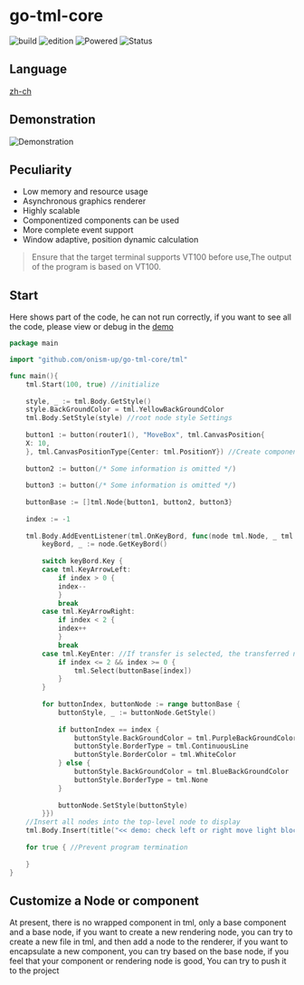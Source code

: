 # go-tml-core


![build](https://img.shields.io/badge/build-passing-green)
![edition](https://img.shields.io/badge/edition-v0.0.2-orange)
![Powered](https://img.shields.io/badge/Powered%20by-onism-blue)
![Status](https://img.shields.io/badge/Status-Test%20phase-red)

## Language
[zh-ch](github.com/onism-up/go-tml-core/blob/main/README_ZH_CN.md)

## Demonstration
![Demonstration](https://raw.githubusercontent.com/onism-up/go-tml-core/main/static/medium/demo.gif)

## Peculiarity
- Low memory and resource usage
- Asynchronous graphics renderer
- Highly scalable
- Componentized components can be used
- More complete event support
- Window adaptive, position dynamic calculation

> Ensure that the target terminal supports VT100 before use,The output of the program is based on VT100.
## Start
Here shows part of the code, he can not run correctly, if you want to see all the code, please view or debug in the [demo](github.com/onism-up/go-tml-core/tree/main/demo)
```go
package main

import "github.com/onism-up/go-tml-core/tml"

func main(){
    tml.Start(100, true) //initialize
    
    style, _ := tml.Body.GetStyle()
    style.BackGroundColor = tml.YellowBackGroundColor
	tml.Body.SetStyle(style) //root node style Settings
    
    button1 := button(router1(), "MoveBox", tml.CanvasPosition{
    X: 10,
    }, tml.CanvasPositionType{Center: tml.PositionY}) //Create component
    
    button2 := button(/* Some information is omitted */)
    
    button3 := button(/* Some information is omitted */)
    
    buttonBase := []tml.Node{button1, button2, button3}
    
    index := -1
	
    tml.Body.AddEventListener(tml.OnKeyBord, func(node tml.Node, _ tml.Node) { //Listening event
        keyBord, _ := node.GetKeyBord()
        
        switch keyBord.Key {
        case tml.KeyArrowLeft:
            if index > 0 {
            index--
            }
            break   
        case tml.KeyArrowRight:
            if index < 2 {
            index++
            }
            break
        case tml.KeyEnter: //If transfer is selected, the transferred node will continue to listen for keyboard events
            if index <= 2 && index >= 0 {
                tml.Select(buttonBase[index])
            }
        }
        
        for buttonIndex, buttonNode := range buttonBase {
            buttonStyle, _ := buttonNode.GetStyle()
            
            if buttonIndex == index {
                buttonStyle.BackGroundColor = tml.PurpleBackGroundColor
                buttonStyle.BorderType = tml.ContinuousLine
                buttonStyle.BorderColor = tml.WhiteColor
            } else {
                buttonStyle.BackGroundColor = tml.BlueBackGroundColor
                buttonStyle.BorderType = tml.None
            }
            
            buttonNode.SetStyle(buttonStyle)
        }})
	//Insert all nodes into the top-level node to display
    tml.Body.Insert(title("<< demo: check left or right move light block >>"), button1, button2, button3)
	
    for true { //Prevent program termination
		
    }
}
```
## Customize a Node or component
At present, there is no wrapped component in tml, only a base component and a base node, if you want to create a new rendering node, you can try to create a new file in tml, and then add a node to the renderer, if you want to encapsulate a new component, you can try based on the base node, if you feel that your component or rendering node is good, You can try to push it to the project
